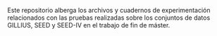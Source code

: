 Este repositorio alberga los archivos y cuadernos de experimentación relacionados con las pruebas realizadas sobre los conjuntos de datos GILLIUS, SEED y SEED-IV en el trabajo de fin de máster.
